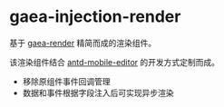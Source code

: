 # gaea-injection-render

基于 [gaea-render](https://github.com/ascoders/gaea-render) 精简而成的渲染组件。

该渲染组件结合 [antd-mobile-editor](https://github.com/theprimone/antd-mobile-editor) 的开发方式定制而成。

* 移除原组件事件回调管理
* 数据和事件根据字段注入后可实现异步渲染